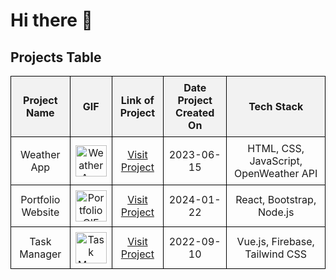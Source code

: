 # Hi there 👋
<!DOCTYPE html>
<html lang="en">
<head>
    <meta charset="UTF-8">
    <meta name="viewport" content="width=device-width, initial-scale=1.0">
    <title>Project Table</title>
    <style>
        table {
            width: 100%;
            border-collapse: collapse;
        }
        th, td {
            border: 1px solid #000;
            padding: 8px;
            text-align: center;
        }
        th {
            background-color: #f2f2f2;
        }
        img {
            width: 50px;
            height: 50px;
        }
    </style>
</head>
<body>

<h2>Projects Table</h2>

<table>
        <thead>
            <tr>
                <th>Project Name</th>
                <th>GIF</th>
                <th>Link of Project</th>
                <th>Date Project Created On</th>
                <th>Tech Stack</th>
            </tr>
        </thead>
        <tbody>
            <tr>
                <td>Weather App</td>
                <td><img src="https://media.giphy.com/media/3oEjI6SIIHBdRxXI40/giphy.gif" alt="Weather App GIF"></td>
                <td><a href="https://example.com/weather-app" target="_blank">Visit Project</a></td>
                <td>2023-06-15</td>
                <td>HTML, CSS, JavaScript, OpenWeather API</td>
            </tr>
            <tr>
                <td>Portfolio Website</td>
                <td><img src="https://media.giphy.com/media/xTiTnqEIbY03dV9v0E/giphy.gif" alt="Portfolio GIF"></td>
                <td><a href="https://example.com/portfolio" target="_blank">Visit Project</a></td>
                <td>2024-01-22</td>
                <td>React, Bootstrap, Node.js</td>
            </tr>
            <tr>
                <td>Task Manager</td>
                <td><img src="https://media.giphy.com/media/1xVbKqsiWvIEg/giphy.gif" alt="Task Manager GIF"></td>
                <td><a href="https://example.com/task-manager" target="_blank">Visit Project</a></td>
                <td>2022-09-10</td>
                <td>Vue.js, Firebase, Tailwind CSS</td>
            </tr>
        </tbody>
    </table>

</body>
</html>


<!--
**OkRathod/OkRathod** is a ✨ _special_ ✨ repository because its `README.md` (this file) appears on your GitHub profile.

Here are some ideas to get you started:

- 🔭 I’m currently working on ...
- 🌱 I’m currently learning ...
- 👯 I’m looking to collaborate on ...
- 🤔 I’m looking for help with ...
- 💬 Ask me about ...
- 📫 How to reach me: ...
- 😄 Pronouns: ...
- ⚡ Fun fact: ...
-->

